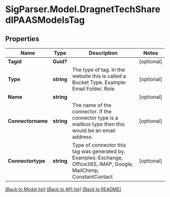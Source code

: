 # SigParser.Model.DragnetTechSharedIPAASModelsTag
## Properties

Name | Type | Description | Notes
------------ | ------------- | ------------- | -------------
**Tagid** | **Guid?** |  | [optional] 
**Type** | **string** | The type of tag. In the website this is called a Bucket Type. Example: Email Folder, Role | [optional] 
**Name** | **string** |  | [optional] 
**Connectorname** | **string** | The name of the connector. If the connector type is a mailbox type then this would be an email address. | [optional] 
**Connectortype** | **string** | Type of connector this tag was generated by. Examples: Exchange, Office365, IMAP, Google, MailChimp, ConstantContact | [optional] 

[[Back to Model list]](../README.md#documentation-for-models) [[Back to API list]](../README.md#documentation-for-api-endpoints) [[Back to README]](../README.md)

